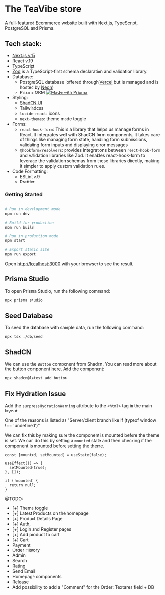 # The TeaVibe store

A full-featured Ecommerce website built with Next.js, TypeScript, PostgreSQL and Prisma.

## Tech stack:

- [Next.js v.15](https://nextjs.org/docs)
- React v.19
- TypeScript
- [Zod](https://zod.dev) is a TypeScript-first schema declaration and validation library.
- Database:
  - PostgreSQL database (offered through [Vercel](https://vercel.com/docs/storage/vercel-postgres) but is managed and is hosted by [Neon](https://neon.tech))
  - Prisma ORM [![Made with Prisma](http://made-with.prisma.io/indigo.svg)](https://prisma.io)
- Styling:
  - [ShadCN UI](https://ui.shadcn.com/docs)
  - Tailwindcss
  - `lucide-react`: icons
  - `next-themes`: theme mode toggle
- Forms:
  - `react-hook-form`: This is a library that helps us manage forms in React. It integrates well with ShadCN form components. It takes care of things like managing form state, handling form submissions, validating form inputs and displaying error messages
  - `@hookform/resolvers`: provides integrations between `react-hook-form` and validation libraries like Zod. It enables react-hook-form to leverage the validation schemas from these libraries directly, making it simpler to apply custom validation rules.
- Code Formatting:
  - ESLint v.9
  - Prettier

### Getting Started

```bash

# Run in development mode
npm run dev

# Build for production
npm run build

# Run in production mode
npm start

# Export static site
npm run export
```

Open [http://localhost:3000](http://localhost:3000) with your browser to see the result.

## Prisma Studio

To open Prisma Studio, run the following command:

```bash
npx prisma studio
```

## Seed Database

To seed the database with sample data, run the following command:

```bash
npx tsx ./db/seed
```

## ShadCN

We can use the `Button` component from Shadcn. You can read more about the button component [here](https://ui.shadcn.com/docs/components/button). Add the component:

```bash
npx shadcn@latest add button
```

## Fix Hydration Issue

Add the `surpressHydrationWarning` attribute to the `<html>` tag in the main layout.

One of the reasons is listed as "Server/client branch like if (typeof window !== 'undefined')"

We can fix this by making sure the component is mounted before the theme is set. We can do this by setting a `mounted` state and then checking if the component is mounted before setting the theme.

```tsx
const [mounted, setMounted] = useState(false);

useEffect(() => {
  setMounted(true);
}, []);

if (!mounted) {
  return null;
}
```

@TODO:

- [+] Theme toggle
- [+] Latest Products on the homepage
- [+] Product Details Page
- [+] Auth,
- [+] Login and Register pages
- [+] Add product to cart
- [+] Cart
- Payment
- Order History
- Admin
- Search
- Rating
- Send Email
- Homepage components
- Release
- Add possibility to add a "Comment" for the Order: Textarea field + DB
